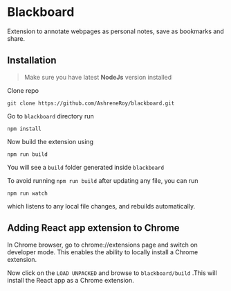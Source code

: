 # Blackboard

Extension to annotate webpages as personal notes, save as bookmarks and share.

## Installation
>Make sure you have latest **NodeJs** version installed

Clone repo

```
git clone https://github.com/AshreneRoy/blackboard.git
```
Go to `blackboard` directory run

```
npm install
```
Now build the extension using
```
npm run build
```
You will see a `build` folder generated inside `blackboard`

To avoid running `npm run build` after updating any file, you can run

```
npm run watch
```

which listens to any local file changes, and rebuilds automatically.

## Adding React app extension to Chrome

In Chrome browser, go to chrome://extensions page and switch on developer mode. This enables the ability to locally install a Chrome extension.

Now click on the `LOAD UNPACKED` and browse to `blackboard/build` .This will install the React app as a Chrome extension.
